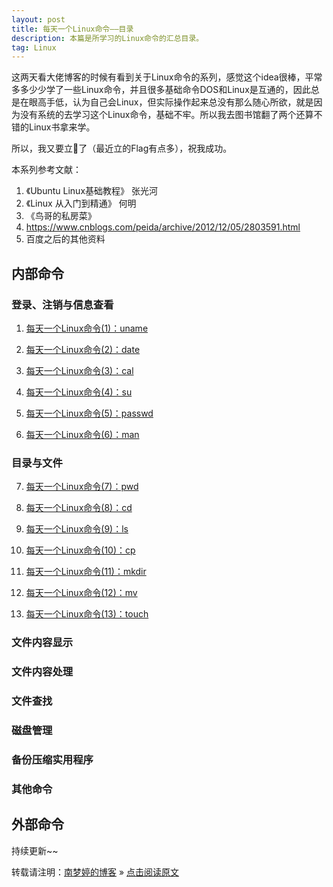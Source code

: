 ```yaml
---
layout: post
title: 每天一个Linux命令——目录  
description: 本篇是所学习的Linux命令的汇总目录。  
tag: Linux
---
```


这两天看大佬博客的时候有看到关于Linux命令的系列，感觉这个idea很棒，平常多多少少学了一些Linux命令，并且很多基础命令DOS和Linux是互通的，因此总是在眼高手低，认为自己会Linux，但实际操作起来总没有那么随心所欲，就是因为没有系统的去学习这个Linux命令，基础不牢。所以我去图书馆翻了两个还算不错的Linux书拿来学。  

所以，我又要立🚩了（最近立的Flag有点多），祝我成功。  

本系列参考文献：  

1. 《Ubuntu Linux基础教程》 张光河  
2. 《Linux 从入门到精通》 何明  
3. 《鸟哥的私房菜》  
4. https://www.cnblogs.com/peida/archive/2012/12/05/2803591.html  
5. 百度之后的其他资料  


## 内部命令  

### 登录、注销与信息查看  

1. [每天一个Linux命令(1)：uname][li_01]  

2. [每天一个Linux命令(2)：date][li_02]  

3. [每天一个Linux命令(3)：cal][li_03]  

4. [每天一个Linux命令(4)：su][li_04]  

5. [每天一个Linux命令(5)：passwd][li_05]  

6. [每天一个Linux命令(6)：man][li_06]  


### 目录与文件  

7. [每天一个Linux命令(7)：pwd][li_07]  

8. [每天一个Linux命令(8)：cd][li_08]  

9. [每天一个Linux命令(9)：ls][li_09]  

10. [每天一个Linux命令(10)：cp][li_10]  

11. [每天一个Linux命令(11)：mkdir][li_11]  

12. [每天一个Linux命令(12)：mv][li_12]  

13. [每天一个Linux命令(13)：touch][li_13]  


### 文件内容显示  


### 文件内容处理  


### 文件查找  


### 磁盘管理  


### 备份压缩实用程序  


### 其他命令  


## 外部命令  

持续更新~~

转载请注明：[南梦婷的博客](https://norah2.github.io) » [点击阅读原文](https://norah2.github.io/2019/10/Linux_contents/)   

<!--以下是本文用到的链接-->  

[li_01]: https://norah2.github.io/2019/10/Linux01/
[li_02]: https://norah2.github.io/2019/10/Linux02/
[li_03]: https://norah2.github.io/2019/10/Linux03/
[li_04]: https://norah2.github.io/2019/10/Linux04/
[li_05]: https://norah2.github.io/2019/10/Linux05/
[li_06]: https://norah2.github.io/2019/11/Linux06/
[li_07]: https://norah2.github.io/2019/11/Linux07/
[li_08]: https://norah2.github.io/2019/11/Linux08/
[li_09]: https://norah2.github.io/2019/11/Linux09/
[li_10]: https://norah2.github.io/2019/11/Linux10/
[li_11]: https://norah2.github.io/2019/11/Linux11/
[li_12]: https://norah2.github.io/2019/11/Linux12/
[li_13]: https://norah2.github.io/2019/11/Linux13/
